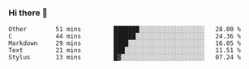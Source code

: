 ### Hi there 👋

<!--
**WShiBin/WShiBin** is a ✨ _special_ ✨ repository because its `README.md` (this file) appears on your GitHub profile.

Here are some ideas to get you started:

- 🔭 I’m currently working on ...
- 🌱 I’m currently learning ...
- 👯 I’m looking to collaborate on ...
- 🤔 I’m looking for help with ...
- 💬 Ask me about ...
- 📫 How to reach me: ...
- 😄 Pronouns: ...
- ⚡ Fun fact: ...
-->

<!--START_SECTION:waka-->

```text
Other        51 mins         ███████░░░░░░░░░░░░░░░░░░   28.00 %
C            44 mins         ██████░░░░░░░░░░░░░░░░░░░   24.36 %
Markdown     29 mins         ████░░░░░░░░░░░░░░░░░░░░░   16.05 %
Text         21 mins         ███░░░░░░░░░░░░░░░░░░░░░░   11.51 %
Stylus       13 mins         █▓░░░░░░░░░░░░░░░░░░░░░░░   07.24 %
```

<!--END_SECTION:waka-->
